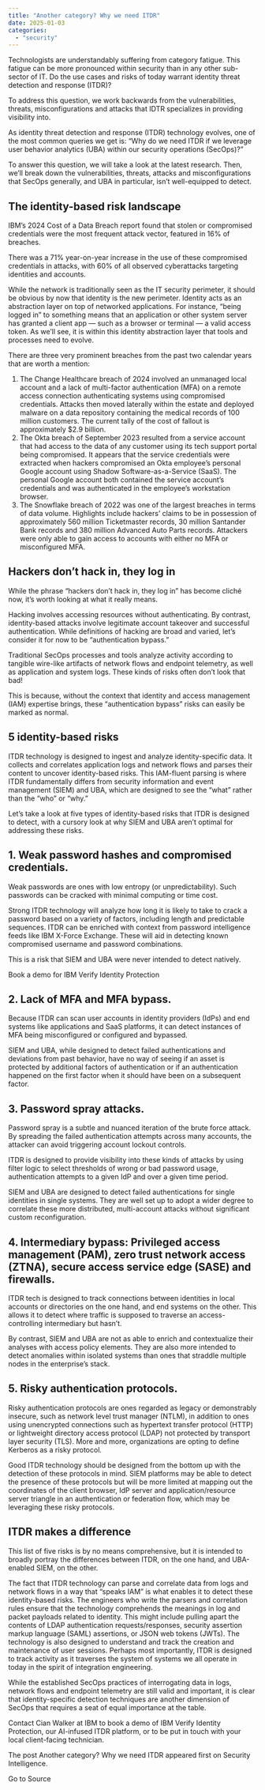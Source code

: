 ```yaml
---
title: "Another category? Why we need ITDR"
date: 2025-01-03
categories: 
  - "security"
---
```


Technologists are understandably suffering from category fatigue. This fatigue can be more pronounced within security than in any other sub-sector of IT. Do the use cases and risks of today warrant identity threat detection and response (ITDR)?

To address this question, we work backwards from the vulnerabilities, threats, misconfigurations and attacks that IDTR specializes in providing visibility into.

As identity threat detection and response (ITDR) technology evolves, one of the most common queries we get is: “Why do we need ITDR if we leverage user behavior analytics (UBA) within our security operations (SecOps)?”

To answer this question, we will take a look at the latest research. Then, we’ll break down the vulnerabilities, threats, attacks and misconfigurations that SecOps generally, and UBA in particular, isn’t well-equipped to detect.

## The identity-based risk landscape

IBM’s 2024 Cost of a Data Breach report found that stolen or compromised credentials were the most frequent attack vector, featured in 16% of breaches.

There was a 71% year-on-year increase in the use of these compromised credentials in attacks, with 60% of all observed cyberattacks targeting identities and accounts.

While the network is traditionally seen as the IT security perimeter, it should be obvious by now that identity is the new perimeter. Identity acts as an abstraction layer on top of networked applications. For instance, “being logged in” to something means that an application or other system server has granted a client app — such as a browser or terminal — a valid access token. As we’ll see, it is within this identity abstraction layer that tools and processes need to evolve.

There are three very prominent breaches from the past two calendar years that are worth a mention:

1. The Change Healthcare breach of 2024 involved an unmanaged local account and a lack of multi-factor authentication (MFA) on a remote access connection authenticating systems using compromised credentials. Attacks then moved laterally within the estate and deployed malware on a data repository containing the medical records of 100 million customers. The current tally of the cost of fallout is approximately $2.9 billion.
2. The Okta breach of September 2023 resulted from a service account that had access to the data of any customer using its tech support portal being compromised. It appears that the service credentials were extracted when hackers compromised an Okta employee’s personal Google account using Shadow Software-as-a-Service (SaaS). The personal Google account both contained the service account’s credentials and was authenticated in the employee’s workstation browser.
3. The Snowflake breach of 2022 was one of the largest breaches in terms of data volume. Highlights include hackers’ claims to be in possession of approximately 560 million Ticketmaster records, 30 million Santander Bank records and 380 million Advanced Auto Parts records. Attackers were only able to gain access to accounts with either no MFA or misconfigured MFA.

## Hackers don’t hack in, they log in

While the phrase “hackers don’t hack in, they log in” has become cliché now, it’s worth looking at what it really means.

Hacking involves accessing resources without authenticating. By contrast, identity-based attacks involve legitimate account takeover and successful authentication. While definitions of hacking are broad and varied, let’s consider it for now to be “authentication bypass.”

Traditional SecOps processes and tools analyze activity according to tangible wire-like artifacts of network flows and endpoint telemetry, as well as application and system logs. These kinds of risks often don’t look that bad!

This is because, without the context that identity and access management (IAM) expertise brings, these “authentication bypass” risks can easily be marked as normal.

## 5 identity-based risks

ITDR technology is designed to ingest and analyze identity-specific data. It collects and correlates application logs and network flows and parses their content to uncover identity-based risks. This IAM-fluent parsing is where ITDR fundamentally differs from security information and event management (SIEM) and UBA, which are designed to see the “what” rather than the “who” or “why.”

Let’s take a look at five types of identity-based risks that ITDR is designed to detect, with a cursory look at why SIEM and UBA aren’t optimal for addressing these risks.

## **1\. Weak password hashes and compromised credentials.**

Weak passwords are ones with low entropy (or unpredictability). Such passwords can be cracked with minimal computing or time cost.

Strong ITDR technology will analyze how long it is likely to take to crack a password based on a variety of factors, including length and predictable sequences. ITDR can be enriched with context from password intelligence feeds like IBM X-Force Exchange. These will aid in detecting known compromised username and password combinations.

This is a risk that SIEM and UBA were never intended to detect natively.

Book a demo for IBM Verify Identity Protection

## 2\. Lack of MFA and MFA bypass.

Because ITDR can scan user accounts in identity providers (IdPs) and end systems like applications and SaaS platforms, it can detect instances of MFA being misconfigured or configured and bypassed.

SIEM and UBA, while designed to detect failed authentications and deviations from past behavior, have no way of seeing if an asset is protected by additional factors of authentication or if an authentication happened on the first factor when it should have been on a subsequent factor.

## 3\. Password spray attacks.

Password spray is a subtle and nuanced iteration of the brute force attack. By spreading the failed authentication attempts across many accounts, the attacker can avoid triggering account lockout controls.

ITDR is designed to provide visibility into these kinds of attacks by using filter logic to select thresholds of wrong or bad password usage, authentication attempts to a given IdP and over a given time period.

SIEM and UBA are designed to detect failed authentications for single identities in single systems. They are well set up to adopt a wider degree to correlate these more distributed, multi-account attacks without significant custom reconfiguration.

## 4\. Intermediary bypass: Privileged access management (PAM), zero trust network access (ZTNA), secure access service edge (SASE) and firewalls.

ITDR tech is designed to track connections between identities in local accounts or directories on the one hand, and end systems on the other. This allows it to detect where traffic is supposed to traverse an access-controlling intermediary but hasn’t.

By contrast, SIEM and UBA are not as able to enrich and contextualize their analyses with access policy elements. They are also more intended to detect anomalies within isolated systems than ones that straddle multiple nodes in the enterprise’s stack.

## 5\. Risky authentication protocols.

Risky authentication protocols are ones regarded as legacy or demonstrably insecure, such as network level trust manager (NTLM), in addition to ones using unencrypted connections such as hypertext transfer protocol (HTTP) or lightweight directory access protocol (LDAP) not protected by transport layer security (TLS). More and more, organizations are opting to define Kerberos as a risky protocol.

Good ITDR technology should be designed from the bottom up with the detection of these protocols in mind. SIEM platforms may be able to detect the presence of these protocols but will be more limited at mapping out the coordinates of the client browser, IdP server and application/resource server triangle in an authentication or federation flow, which may be leveraging these risky protocols.

## ITDR makes a difference

This list of five risks is by no means comprehensive, but it is intended to broadly portray the differences between ITDR, on the one hand, and UBA-enabled SIEM, on the other.

The fact that ITDR technology can parse and correlate data from logs and network flows in a way that “speaks IAM” is what enables it to detect these identity-based risks. The engineers who write the parsers and correlation rules ensure that the technology comprehends the meanings in log and packet payloads related to identity. This might include pulling apart the contents of LDAP authentication requests/responses, security assertion markup language (SAML) assertions, or JSON web tokens (JWTs). The technology is also designed to understand and track the creation and maintenance of user sessions. Perhaps most importantly, ITDR is designed to track activity as it traverses the system of systems we all operate in today in the spirit of integration engineering.

While the established SecOps practices of interrogating data in logs, network flows and endpoint telemetry are still valid and important, it is clear that identity-specific detection techniques are another dimension of SecOps that requires a seat of equal importance at the table.

Contact Cian Walker at IBM to book a demo of IBM Verify Identity Protection, our AI-infused ITDR platform, or to be put in touch with your local client-facing technician.

The post Another category? Why we need ITDR appeared first on Security Intelligence.

Go to Source
